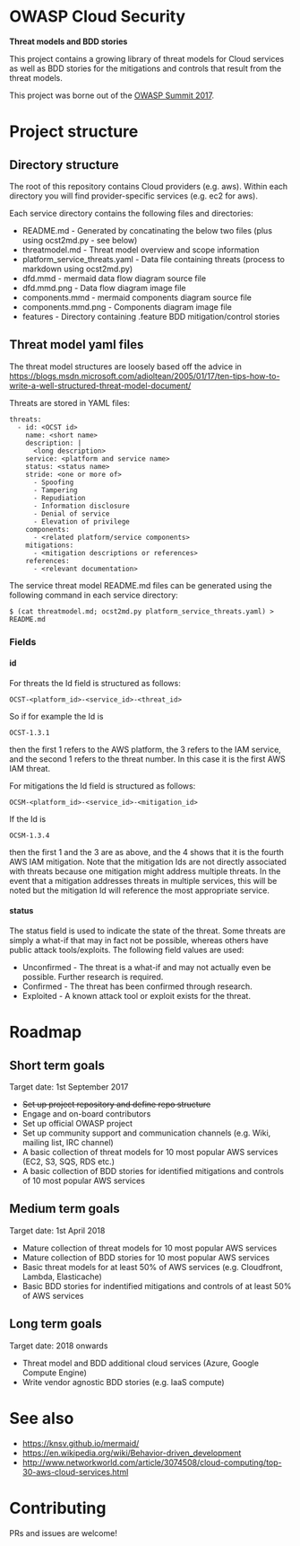 # OWASP Cloud Security

**Threat models and BDD stories**

This project contains a growing library of threat models for Cloud services as well as BDD stories for the mitigations and controls that result from the threat models.

This project was borne out of the [OWASP Summit 2017](https://owaspsummit.org/).

# Project structure

## Directory structure

The root of this repository contains Cloud providers (e.g. aws). Within each directory you will find provider-specific services (e.g. ec2 for aws).

Each service directory contains the following files and directories:

* README.md - Generated by concatinating the below two files (plus using ocst2md.py - see below)
* threatmodel.md - Threat model overview and scope information
* platform\_service\_threats.yaml - Data file containing threats (process to markdown using ocst2md.py)
* dfd.mmd - mermaid data flow diagram source file
* dfd.mmd.png - Data flow diagram image file
* components.mmd - mermaid components diagram source file
* components.mmd.png - Components diagram image file
* features - Directory containing .feature BDD mitigation/control stories

## Threat model yaml files

The threat model structures are loosely based off the advice in https://blogs.msdn.microsoft.com/adioltean/2005/01/17/ten-tips-how-to-write-a-well-structured-threat-model-document/

Threats are stored in YAML files:

    threats:
      - id: <OCST id>
        name: <short name>
        description: |
          <long description>
        service: <platform and service name>
        status: <status name>
        stride: <one or more of>
          - Spoofing
          - Tampering
          - Repudiation
          - Information disclosure
          - Denial of service
          - Elevation of privilege
        components:
          - <related platform/service components>
        mitigations:
          - <mitigation descriptions or references>
        references:
          - <relevant documentation>

The service threat model README.md files can be generated using the following command in each service directory:

    $ (cat threatmodel.md; ocst2md.py platform_service_threats.yaml) > README.md

### Fields

#### id

For threats the Id field is structured as follows:

    OCST-<platform_id>-<service_id>-<threat_id>

So if for example the Id is

    OCST-1.3.1

then the first 1 refers to the AWS platform, the 3 refers to the IAM service, and the second 1 refers to the threat number. In this case it is the first AWS IAM threat.

For mitigations the Id field is structured as follows:

    OCSM-<platform_id>-<service_id>-<mitigation_id>

If the Id is

    OCSM-1.3.4

then the first 1 and the 3 are as above, and the 4 shows that it is the fourth AWS IAM mitigation. Note that the mitigation Ids are not directly associated with threats because one mitigation might address multiple threats. In the event that a mitigation addresses threats in multiple services, this will be noted but the mitigation Id will reference the most appropriate service.

#### status

The status field is used to indicate the state of the threat. Some threats are simply a what-if that may in fact not be possible, whereas others have public attack tools/exploits. The following field values are used:

* Unconfirmed - The threat is a what-if and may not actually even be possible. Further research is required.
* Confirmed - The threat has been confirmed through research.
* Exploited - A known attack tool or exploit exists for the threat.

# Roadmap

## Short term goals

Target date: 1st September 2017

* ~~Set up project repository and define repo structure~~
* Engage and on-board contributors
* Set up official OWASP project
* Set up community support and communication channels (e.g. Wiki, mailing list, IRC channel)
* A basic collection of threat models for 10 most popular AWS services (EC2, S3, SQS, RDS etc.)
* A basic collection of BDD stories for identified mitigations and controls of 10 most popular AWS services

## Medium term goals

Target date: 1st April 2018

* Mature collection of threat models for 10 most popular AWS services
* Mature collection of BDD stories for 10 most popular AWS services
* Basic threat models for at least 50% of AWS services (e.g. Cloudfront, Lambda, Elasticache)
* Basic BDD stories for indentified mitigations and controls of at least 50% of AWS services

## Long term goals

Target date: 2018 onwards

* Threat model and BDD additional cloud services (Azure, Google Compute Engine)
* Write vendor agnostic BDD stories (e.g. IaaS compute)

# See also

* https://knsv.github.io/mermaid/
* https://en.wikipedia.org/wiki/Behavior-driven_development
* http://www.networkworld.com/article/3074508/cloud-computing/top-30-aws-cloud-services.html

# Contributing

PRs and issues are welcome!

